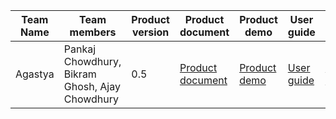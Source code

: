 
| Team Name | Team members | Product version | Product document | Product demo | User guide | Source code | Developer guide |
| ----- | ----- | ----- | ----- | ----- | ----- | ----- | ----- |
| Agastya | Pankaj Chowdhury, Bikram Ghosh, Ajay Chowdhury | 0.5 | [Product document](https://github.com/pankajChowdhury/EduReka/blob/main/README.md) | [Product demo](https://vimeo.com/802227141) | [User guide](https://github.com/pankajChowdhury/EduReka/blob/main/README.md#users-guide-) | [Source code](https://drive.google.com/file/d/1Fst3FGglAHzbof49KWVCybtm-YeUN16e/view?usp=sharing) | [Developer guide](https://github.com/pankajChowdhury/EduReka/blob/main/README.md#users-guide-) |
